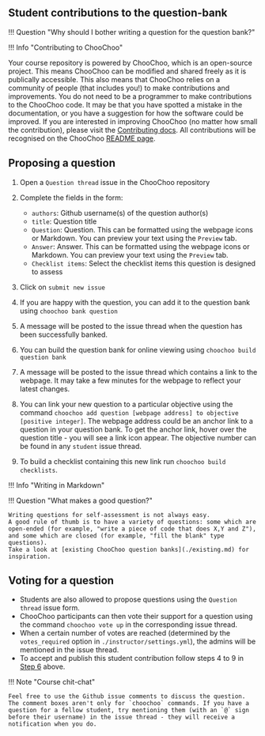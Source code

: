 ## Student contributions to the question-bank


!!! Question "Why should I bother writing a question for the question bank?"

  



!!! Info "Contributing to ChooChoo"

  Your course repository is powered by ChooChoo, which is an open-source project. This means ChooChoo can be modified and shared freely as it is publically accessible. This also means that ChooChoo relies on a community of people (that includes you!) to make contributions and improvements. You do not need to be a programmer to make contributions to the ChooChoo code. It may be that you have spotted a mistake in the documentation, or you have a suggestion for how the software could be improved. If you are interested in improving ChooChoo (no matter how small the contribution), please visit the [Contributing docs](./contributing/welcome.md). All contributions will be recognised on the ChooChoo [README page](https://github.com/lucydot/ChooChoo/README#contributions).

## Proposing a question

1. Open a `Question thread` issue in the ChooChoo repository
3. Complete the fields in the form:

     - `authors`: Github username(s) of the question author(s)
     - `title`: Question title
     - `Question`: Question. This can be formatted using the webpage icons or Markdown. You can preview your text using the `Preview` tab.
     - `Answer`: Answer. This can be formatted using the webpage icons or Markdown. You can preview your text using the `Preview` tab.
     - `Checklist items`: Select the checklist items this question is designed to assess

3. Click on `submit new issue`
4. If you are happy with the question, you can add it to the question bank using `choochoo bank question`
5. A message will be posted to the issue thread when the question has been successfully banked. 
6. You can build the question bank for online viewing using `choochoo build question bank`
7. A message will be posted to the issue thread which contains a link to the webpage. It may take a few minutes for the webpage to reflect your latest changes.
8. You can link your new question to a particular objective using the command `choochoo add question [webpage address] to objective [positive integer]`. The webpage address could be an anchor link to a question in your question bank. To get the anchor link, hover over the question title - you will see a link icon appear. The objective number can be found in any `student` issue thread.
9. To build a checklist containing this new link run `choochoo build checklists`.


!!! Info "Writing in Markdown"

!!! Question "What makes a good question?"

    Writing questions for self-assessment is not always easy. 
    A good rule of thumb is to have a variety of questions: some which are open-ended (for example, "write a piece of code that does X,Y and Z"),
    and some which are closed (for example, "fill the blank" type questions).
    Take a look at [existing ChooChoo question banks](./existing.md) for inspiration.

    
## Voting for a question

- Students are also allowed to propose questions using the `Question thread` issue form. 
- ChooChoo participants can then vote their support for a question using the command `choochoo vote up` in the corresponding issue thread. 
- When a certain number of votes are reached (determined by the `votes_required` option in `./instructor/settings.yml`), the admins will be mentioned in the issue thread. 
- To accept and publish this student contribution follow steps 4 to 9 in [Step 6](#6-add-questions-to-the-question-bank) above.

!!! Note "Course chit-chat"

    Feel free to use the Github issue comments to discuss the question. The comment boxes aren't only for `choochoo` commands. If you have a question for a fellow student, try mentioning them (with an `@` sign before their username) in the issue thread - they will receive a notification when you do.
    
    
    
   



